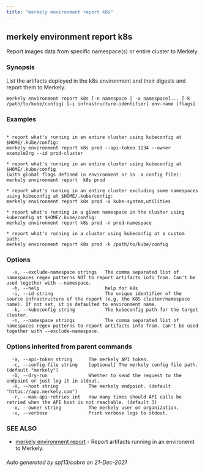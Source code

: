```yaml
---
title: "merkely environment report k8s"
---
```


## merkely environment report k8s

Report images data from specific namespace(s) or entire cluster to Merkely.

### Synopsis


List the artifacts deployed in the k8s environment and their digests 
and report them to Merkely. 


```
merkely environment report k8s [-n namespace | -x namespace]... [-k /path/to/kube/config] [-i infrastructure-identifier] env-name [flags]
```

### Examples

```

* report what's running in an entire cluster using kubeconfig at $HOME/.kube/config:
merkely environment report k8s prod --api-token 1234 --owner exampleOrg --id prod-cluster

* report what's running in an entire cluster using kubeconfig at $HOME/.kube/config 
(with global flags defined in environment or in  a config file):
merkely environment report  k8s prod

* report what's running in an entire cluster excluding some namespaces using kubeconfig at $HOME/.kube/config:
merkely environment report k8s prod -x kube-system,utilities

* report what's running in a given namespace in the cluster using kubeconfig at $HOME/.kube/config:
merkely environment report k8s prod -n prod-namespace

* report what's running in a cluster using kubeconfig at a custom path:
merkely environment report k8s prod -k /path/to/kube/config

```

### Options

```
  -x, --exclude-namespace strings   The comma separated list of namespaces regex patterns NOT to report artifacts info from. Can't be used together with --namespace.
  -h, --help                        help for k8s
  -i, --id string                   The unique identifier of the source infrastructure of the report (e.g. the K8S cluster/namespace name). If not set, it is defaulted to environment name.
  -k, --kubeconfig string           The kubeconfig path for the target cluster.
  -n, --namespace strings           The comma separated list of namespaces regex patterns to report artifacts info from. Can't be used together with --exclude-namespace.
```

### Options inherited from parent commands

```
  -a, --api-token string      The merkely API token.
  -c, --config-file string    [optional] The merkely config file path. (default "merkely")
  -D, --dry-run               Whether to send the request to the endpoint or just log it in stdout.
  -H, --host string           The merkely endpoint. (default "https://app.merkely.com")
  -r, --max-api-retries int   How many times should API calls be retried when the API host is not reachable. (default 3)
  -o, --owner string          The merkely user or organization.
  -v, --verbose               Print verbose logs to stdout.
```

### SEE ALSO

* [merkely environment report](/client_reference/merkely_environment_report/)	 - Report artifacts running in an environemt to Merkely.

###### Auto generated by spf13/cobra on 21-Dec-2021
